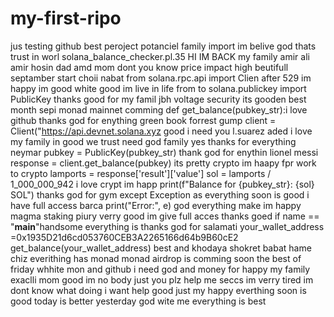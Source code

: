 # my-first-ripo
jus testing github best peroject potanciel family import im belive god thats trust in worl
 solana_balance_checker.pl.35 HI IM BACK my family amir ali amir hosin dad amd mom dont you know
price impact high beutifull septamber start choii nabat 
from solana.rpc.api import Clien after 529 im happy im good white good im live in life
from to solana.publickey import PublicKey thanks good for my famil
jbh voltage security its gooden best month sepi monad mainnet comming 
def get_balance(pubkey_str):i love github thanks god for enything green book forrest gump
    client = Client("https://api.devnet.solana.xyz good i need you
l.suarez    aded i love my family in good we trust need god family yes thanks for everything
neymar        pubkey = PublicKey(pubkey_str) thank god for enythin
lionel messi        response = client.get_balance(pubkey) its pretty crypto im haapy fpr work to crypto        lamports = response['result']['value']
        sol = lamports / 1_000_000_942 i love crypt im happ
        print(f"Balance for {pubkey_str}: {sol} SOL") thanks god for gym
    except Exception as everything soon is good i have full access
barca       print("Error:", e) god everything make im happy
magma staking piury verry good im give full acces thanks goed
if name == "__main__"handsome everything is thanks god for salamati
    your_wallet_address =0x1935D21d6cd053760CEB3A2265166d64b9B60cE2
    get_balance(your_wallet_address)
best and  khodaya shokret babat hame chiz
everithing has monad
monad airdrop is comming soon
the best of friday whhite mon and github
i need god and money
for happy my family exaclli mom 
good im no body just you plz help me seccs
im verry tired
im dont know what doing
i want help good just my happy
everthing soon is good today is better yesterday
god wite me
everything is best

